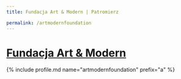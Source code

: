 ```yaml
---
title: Fundacja Art & Modern | Patromierz

permalink: /artmodernfoundation
---
```


# [Fundacja Art & Modern](https://patronite.pl/artmodernfoundation)

{% include profile.md name="artmodernfoundation" prefix="a" %}
